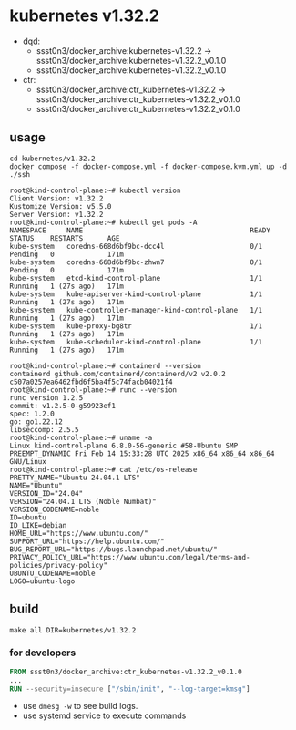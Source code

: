 # kubernetes v1.32.2

* dqd:
  * ssst0n3/docker_archive:kubernetes-v1.32.2 -> ssst0n3/docker_archive:kubernetes-v1.32.2_v0.1.0
  * ssst0n3/docker_archive:kubernetes-v1.32.2_v0.1.0
* ctr:
  * ssst0n3/docker_archive:ctr_kubernetes-v1.32.2 -> ssst0n3/docker_archive:ctr_kubernetes-v1.32.2_v0.1.0
  * ssst0n3/docker_archive:ctr_kubernetes-v1.32.2_v0.1.0

## usage

```shell
cd kubernetes/v1.32.2
docker compose -f docker-compose.yml -f docker-compose.kvm.yml up -d
./ssh
```

```shell
root@kind-control-plane:~# kubectl version
Client Version: v1.32.2
Kustomize Version: v5.5.0
Server Version: v1.32.2
root@kind-control-plane:~# kubectl get pods -A
NAMESPACE     NAME                                         READY   STATUS    RESTARTS      AGE
kube-system   coredns-668d6bf9bc-dcc4l                     0/1     Pending   0             171m
kube-system   coredns-668d6bf9bc-zhwn7                     0/1     Pending   0             171m
kube-system   etcd-kind-control-plane                      1/1     Running   1 (27s ago)   171m
kube-system   kube-apiserver-kind-control-plane            1/1     Running   1 (27s ago)   171m
kube-system   kube-controller-manager-kind-control-plane   1/1     Running   1 (27s ago)   171m
kube-system   kube-proxy-bg8tr                             1/1     Running   1 (27s ago)   171m
kube-system   kube-scheduler-kind-control-plane            1/1     Running   1 (27s ago)   171m
```

```shell
root@kind-control-plane:~# containerd --version
containerd github.com/containerd/containerd/v2 v2.0.2 c507a0257ea6462fbd6f5ba4f5c74facb04021f4
root@kind-control-plane:~# runc --version
runc version 1.2.5
commit: v1.2.5-0-g59923ef1
spec: 1.2.0
go: go1.22.12
libseccomp: 2.5.5
root@kind-control-plane:~# uname -a
Linux kind-control-plane 6.8.0-56-generic #58-Ubuntu SMP PREEMPT_DYNAMIC Fri Feb 14 15:33:28 UTC 2025 x86_64 x86_64 x86_64 GNU/Linux
root@kind-control-plane:~# cat /etc/os-release 
PRETTY_NAME="Ubuntu 24.04.1 LTS"
NAME="Ubuntu"
VERSION_ID="24.04"
VERSION="24.04.1 LTS (Noble Numbat)"
VERSION_CODENAME=noble
ID=ubuntu
ID_LIKE=debian
HOME_URL="https://www.ubuntu.com/"
SUPPORT_URL="https://help.ubuntu.com/"
BUG_REPORT_URL="https://bugs.launchpad.net/ubuntu/"
PRIVACY_POLICY_URL="https://www.ubuntu.com/legal/terms-and-policies/privacy-policy"
UBUNTU_CODENAME=noble
LOGO=ubuntu-logo
```

## build

```shell
make all DIR=kubernetes/v1.32.2
```


### for developers

```dockerfile
FROM ssst0n3/docker_archive:ctr_kubernetes-v1.32.2_v0.1.0
...
RUN --security=insecure ["/sbin/init", "--log-target=kmsg"]
```

* use `dmesg -w` to see build logs.
* use systemd service to execute commands